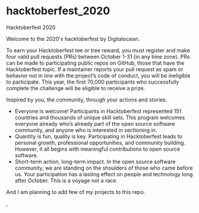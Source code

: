 # hacktoberfest_2020
Hacktoberfest 2020

Welcome to the 2020's hacktoberfest by Digitalocean.

To earn your Hacktoberfest tee or tree reward, you must register and make four valid pull requests (PRs) between October 1-31 (in any time zone). PRs can be made to participating public repos on GitHub, those that have the Hacktoberfest topic. If a maintainer reports your pull request as spam or behavior not in line with the project’s code of conduct, you will be ineligible to participate. This year, the first 70,000 participants who successfully complete the challenge will be eligible to receive a prize.

Inspired by you, the community, through your actions and stories.

- Everyone is welcome! Participants in Hacktoberfest represented 151 countries and thousands of unique skill sets. This program welcomes everyone already who’s already part of the open source software community, and anyone who is interested in sectioning in.
- Quantity is fun, quality is key. Participating in Hacktoberfest leads to personal growth, professional opportunities, and community building. However, it all begins with meaningful contributions to open source software.
- Short-term action, long-term impact. In the open source software community, we are standing on the shoulders of those who came before us. Your participation has a lasting effect on people and technology long after October. This is a voyage not a race.

And I am planning to add few of my projects to this repo.















, 
